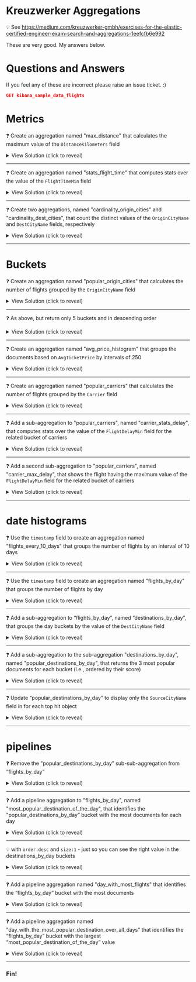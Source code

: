# Kreuzwerker Aggregations

:bulb: See https://medium.com/kreuzwerker-gmbh/exercises-for-the-elastic-certified-engineer-exam-search-and-aggregations-1eefcfb6e992

These are very good.  My answers below.


# Questions and Answers

If you feel any of these are incorrect please raise an issue ticket. :)

```json
GET kibana_sample_data_flights
```

# Metrics

:question: Create an aggregation named "max_distance" that calculates the maximum value of the `DistanceKilometers` field

<details>
  <summary>View Solution (click to reveal)</summary>

```json
GET kibana_sample_data_flights/_search
{
  "size": 0, 
  "aggs": {
    "max_distance": {
      "max": {
        "field": "DistanceKilometers"
      }
    }
  }
}
```
</details>
<hr>

:question: Create an aggregation named "stats_flight_time" that computes stats over the value of the `FlightTimeMin` field

<details>
  <summary>View Solution (click to reveal)</summary>

```json
GET kibana_sample_data_flights/_search
{
  "size": 0, 
  "aggs": {
    "stats_flight_time": {
      "stats": {
        "field": "FlightTimeMin"
      }
    }
  }
}
```
</details>
<hr>

:question: Create two aggregations, named "cardinality_origin_cities" and "cardinality_dest_cities", that count the distinct values of the `OriginCityName` and `DestCityName` fields, respectively

<details>
  <summary>View Solution (click to reveal)</summary>

```json
GET kibana_sample_data_flights/_search
{
  "size": 0, 
  "aggs": {
    "cardinality_origin_cities": {
      "cardinality": {
        "field": "OriginCityName"
      }
    },
    "cardinality_dest_cities": {
      "cardinality": {
        "field": "DestCityName"
      }
    }
  }
}
```
</details>
<hr>


# Buckets


:question: Create an aggregation named "popular_origin_cities" that 
   calculates the number of flights grouped by the 
   `OriginCityName` field

<details>
  <summary>View Solution (click to reveal)</summary>

```json
GET kibana_sample_data_flights/_search
{
  "size": 0, 
  "aggs": {
    "popular_origin_cities": {
      "terms": {
        "field": "OriginCityName"
      }
    }
  }
}
```
</details>
<hr>

:question: As above, but return only 5 buckets and in descending order

<details>
  <summary>View Solution (click to reveal)</summary>

```json
GET kibana_sample_data_flights/_search
{
  "size": 0, 
  "aggs": {
    "popular_origin_cities": {
      "terms": {
        "field": "OriginCityName",
        "size": 5,
        "order" : { "_count" : "desc" }
      }
    }
  }
}
```
</details>
<hr>

:question: Create an aggregation named "avg_price_histogram" that groups the 
   documents based on `AvgTicketPrice` by intervals of 250

<details>
  <summary>View Solution (click to reveal)</summary>

```json
GET kibana_sample_data_flights/_search
{
  "size": 0, 
  "aggs": {
    "avg_price_histogram": {
      "histogram": {
        "field": "AvgTicketPrice",
        "interval": 250
      }
    }
  }
}
```
</details>
<hr>

:question: Create an aggregation named "popular_carriers" that calculates the 
   number of flights grouped by the `Carrier` field

<details>
  <summary>View Solution (click to reveal)</summary>

```json
GET kibana_sample_data_flights/_search
{
  "size": 0, 
  "aggs": {
    "popular_carriers": {
      "terms": {
        "field": "Carrier"
      }
    }
  }
}
```
</details>
<hr>

:question: Add a sub-aggregation to "popular_carriers", named 
   "carrier_stats_delay", that computes stats over the value of the 
   `FlightDelayMin` field for the related bucket of carriers

<details>
  <summary>View Solution (click to reveal)</summary>

```json
GET kibana_sample_data_flights/_search
{
  "size": 0, 
  "aggs": {
    "popular_carriers": {
      "terms": {
        "field": "Carrier"
      },
      "aggs": {
        "carrier_stats_delay": {
          "stats": {
            "field": "FlightDelayMin"
          }
        }
      }
    }
  }
}
```
</details>
<hr>

:question: Add a second sub-aggregation to "popular_carriers", named 
   "carrier_max_delay", that shows the flight having the maximum 
   value of the `FlightDelayMin` field for the related bucket of 
   carriers

<details>
  <summary>View Solution (click to reveal)</summary>

```json
GET kibana_sample_data_flights/_search
{
  "size": 0,
  "aggs": {
    "popular_carriers": {
      "terms": {
        "field": "Carrier"
      },
      "aggs": {
        "carrier_stats_delay": {
          "stats": {
            "field": "FlightDelayMin"
          }
        },
        "carrier_max_delay": {
          "max": {
            "field": "FlightDelayMin"
          }
        }
      }
    }
  }
}
```
</details>
<hr>

# date histograms


:question: Use the `timestamp` field to create an aggregation named 
   "flights_every_10_days" that groups the number of flights by an 
   interval of 10 days

<details>
  <summary>View Solution (click to reveal)</summary>

```json
POST kibana_sample_data_flights/_search
{
  "size": 0,
  "aggs": {
    "flights_every_10_days": {
      "date_histogram": {
        "field": "timestamp",
        "calendar_interval": "10d"
      }
    }
  }
}
```


## wut!
<pre>
  "type" : "x_content_parse_exception",
  "reason" : "[7:39] [date_histogram] failed to parse field [calendar_interval]",
</pre>

> If you attempt to use multiples of calendar units, the aggregation will fail because only singular calendar units are supported:

retry, with the old style `interval`

tah dah!

```json
GET kibana_sample_data_flights/_search
{
  "size": 0,
  "aggs": {
    "flights_every_10_days": {
      "date_histogram": {
        "field": "timestamp",
        "interval": "10d"
      }
    }
  }
}
```
</details>
<hr>

:question: Use the `timestamp` field to create an aggregation named 
   "flights_by_day" that groups  the number of flights by day 

<details>
  <summary>View Solution (click to reveal)</summary>

```json
GET kibana_sample_data_flights/_search
{
  "size": 0,
  "aggs": {
    "flights_by_day": {
      "date_histogram": {
        "field": "timestamp",
        "interval": "1d"
      }
    }
  }
}
```
</details>
<hr>

:question: Add a sub-aggregation to “flights_by_day”, named 
   “destinations_by_day”, that groups the day buckets by the value 
   of the `DestCityName` field

<details>
  <summary>View Solution (click to reveal)</summary>

```json
GET kibana_sample_data_flights/_search
{
  "size": 0,
  "aggs": {
    "flights_by_day": {
      "date_histogram": {
        "field": "timestamp",
        "interval": "1d"
      },
      "aggs": {
        "destinations_by_day": {
          "terms": {
            "field": "DestCityName"
          }
        }
      }
    }
  }
}
```
</details>
<hr>

:question: Add a sub-aggregation to the sub-aggregation 
   "destinations_by_day", named "popular_destinations_by_day", that 
   returns the 3 most popular documents for each bucket (i.e., 
   ordered by their score)

<details>
  <summary>View Solution (click to reveal)</summary>

```json
GET kibana_sample_data_flights/_search
{
  "size": 0,
  "aggs": {
    "flights_by_day": {
      "date_histogram": {
        "field": "timestamp",
        "interval": "1d"
      },
      "aggs": {
        "destinations_by_day": {
          "terms": {
            "field": "DestCityName"
          },
          "aggs": {
            "popular_destinations_by_day": {
              "top_hits": {
                "size": 3
              }
            }
          }
        }
      }
    }
  }
}
```
</details>
<hr>

:question: Update “popular_destinations_by_day” to display only the 
   `SourceCityName` field in for each top hit object

<details>
  <summary>View Solution (click to reveal)</summary>

```json
GET kibana_sample_data_flights/_search
{
  "size": 0,
  "aggs": {
    "flights_by_day": {
      "date_histogram": {
        "field": "timestamp",
        "interval": "1d"
      },
      "aggs": {
        "destinations_by_day": {
          "terms": {
            "field": "DestCityName"
          },
          "aggs": {
            "popular_destinations_by_day": {
              "top_hits": {
                "size": 3,
                "_source": {
                  "includes": [
                    "OriginCityName"
                  ]
                }
              }
            }
          }
        }
      }
    }
  }
}
```
</details>
<hr>

# pipelines


:question: Remove the "popular_destinations_by_day” sub-sub-aggregation from 
   “flights_by_day”

<details>
  <summary>View Solution (click to reveal)</summary>

```json
GET kibana_sample_data_flights/_search
{
  "size": 0,
  "aggs": {
    "flights_by_day": {
      "date_histogram": {
        "field": "timestamp",
        "interval": "1d"
      },
      "aggs": {
        "destinations_by_day": {
          "terms": {
            "field": "DestCityName"
          }
        }
      }
    }
  }
}
```
</details>
<hr>

:question: Add a pipeline aggregation to "flights_by_day", named 
   "most_popular_destination_of_the_day", that identifies the 
   "popular_destinations_by_day” bucket with the most documents for 
   each day

<details>
  <summary>View Solution (click to reveal)</summary>

```json
GET kibana_sample_data_flights/_search
{
  "size": 0,
  "aggs": {
    "flights_by_day": {
      "date_histogram": {
        "field": "timestamp",
        "interval": "1d"
      },
      "aggs": {
        "destinations_by_day": {
          "terms": {
            "field": "DestCityName"
          },
          "aggs": {
            "dest_counter": {
              "value_count": {
                "field": "_id"
              }
            }
          }
        },
        "most_popular_destination_of_the_day": {
          "max_bucket": {
            "buckets_path": "destinations_by_day>dest_counter.value"
          }
        }
      }
    }
  }
}
```
</details>
<hr>


:bulb: with `order:desc` and `size:1` - just so you can see the right value in the destinations_by_day buckets

<details>
  <summary>View Solution (click to reveal)</summary>

```json
GET kibana_sample_data_flights/_search
{
  "size": 0,
  "aggs": {
    "flights_by_day": {
      "date_histogram": {
        "field": "timestamp",
        "interval": "1d"
      },
      "aggs": {
        "destinations_by_day": {
          "terms": {
            "field": "DestCityName",
            "size": 1,
            "order": {
              "_count": "desc"
            }
          },
          "aggs": {
            "dest_counter": {
              "value_count": {
                "field": "_id"
              }
            }
          }
        },
        "most_popular_destination_of_the_day": {
          "max_bucket": {
            "buckets_path": "destinations_by_day>dest_counter.value"
          }
        }
      }
    }
  }
}
```
</details>
<hr>

:question: Add a pipeline aggregation named "day_with_most_flights" that 
   identifies the “flights_by_day” bucket with the most documents

<details>
  <summary>View Solution (click to reveal)</summary>

```json
GET kibana_sample_data_flights/_search
{
  "size": 0,
  "aggs": {
    "flights_by_day": {
      "date_histogram": {
        "field": "timestamp",
        "interval": "1d"
      },
      "aggs": {
        "destinations_by_day": {
          "terms": {
            "field": "DestCityName",
            "size": 1,
            "order": {
              "_count": "desc"
            }
          },
          "aggs": {
            "dest_counter": {
              "value_count": {
                "field": "_id"
              }
            }
          }
        },
        "most_popular_destination_of_the_day": {
          "max_bucket": {
            "buckets_path": "destinations_by_day>dest_counter.value"
          }
        }
      }
    },
    "day_with_most_flights" : {
      "max_bucket" : {
        "buckets_path": "flights_by_day._count"
      }
    }
  }
}
```
</details>
<hr>

:question: Add a pipeline aggregation named 
   "day_with_the_most_popular_destination_over_all_days" that 
   identifies the “flights_by_day” bucket with the largest 
   “most_popular_destination_of_the_day” value

<details>
  <summary>View Solution (click to reveal)</summary>
  
```json
GET kibana_sample_data_flights/_search
{
  "size": 0,
  "aggs": {
    "flights_by_day": {
      "date_histogram": {
        "field": "timestamp",
        "interval": "1d"
      },
      "aggs": {
        "destinations_by_day": {
          "terms": {
            "field": "DestCityName",
            "size": 1,
            "order": {
              "_count": "desc"
            }
          },
          "aggs": {
            "dest_counter": {
              "value_count": {
                "field": "_id"
              }
            }
          }
        },
        "most_popular_destination_of_the_day": {
          "max_bucket": {
            "buckets_path": "destinations_by_day>dest_counter.value"
          }
        }
      }
    },
    "day_with_most_flights" : {
      "max_bucket" : {
        "buckets_path": "flights_by_day._count"
      }
    },
    "day_with_the_most_popular_destination_over_all_days" : {
      "max_bucket": {
        "buckets_path": "flights_by_day>most_popular_destination_of_the_day"
      }
    }
  }
}
```
</details>
<hr>

### Fin!
